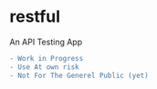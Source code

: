 # restful
An API Testing App

```diff
- Work in Progress
- Use At own risk
- Not For The Generel Public (yet)

```
